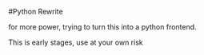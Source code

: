#Python Rewrite

for more power, trying to turn this into a python frontend. 

This is early stages, use at your own risk


